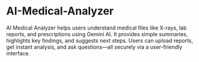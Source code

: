 # AI-Medical-Analyzer
AI Medical Analyzer helps users understand medical files like X-rays, lab reports, and prescriptions using Gemini AI. It provides simple summaries, highlights key findings, and suggests next steps. Users can upload reports, get instant analysis, and ask questions—all securely via a user-friendly interface.
